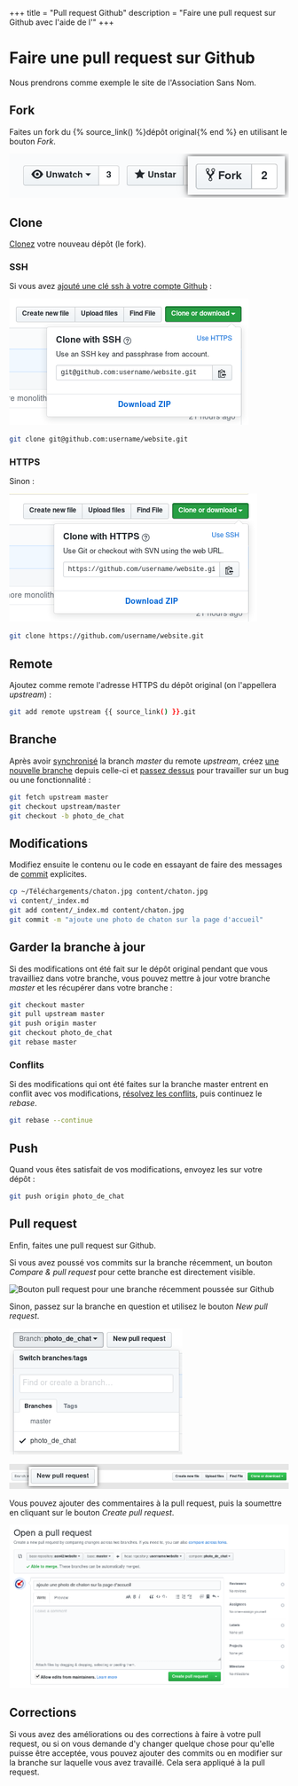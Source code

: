 +++
title = "Pull request Github"
description = "Faire une pull request sur Github avec l'aide de l'"
+++

# Faire une pull request sur Github

Nous prendrons comme exemple le site de l'Association Sans Nom.

## Fork

Faites un fork du {% source_link() %}dépôt original{% end %} en utilisant le
bouton _Fork_.

![Bouton fork sur Github](fork_button.png)

## Clone

[Clonez](https://www.git-scm.com/docs/git-clone) votre nouveau dépôt (le fork).

### SSH
Si vous avez [ajouté une clé ssh à votre compte
Github](https://help.github.com/en/articles/adding-a-new-ssh-key-to-your-github-account) :

![Copier le lien ssh vers le dépôt Github](clone_ssh.png)

``` sh
git clone git@github.com:username/website.git
```

### HTTPS

Sinon :

![Copier le lien https vers le dépôt Github](clone_https.png)

``` sh
git clone https://github.com/username/website.git
```

## Remote

Ajoutez comme remote l'adresse HTTPS du dépôt original (on l'appellera
_upstream_) :

``` sh
git add remote upstream {{ source_link() }}.git
```

## Branche

Après avoir [synchronisé](https://git-scm.com/docs/git-fetch) la branch
_master_ du remote _upstream_, créez [une nouvelle
branche](https://git-scm.com/docs/git-branch) depuis celle-ci et [passez
dessus](https://git-scm.com/docs/git-checkout) pour travailler sur un bug ou
une fonctionnalité :

``` sh
git fetch upstream master
git checkout upstream/master
git checkout -b photo_de_chat
```

## Modifications

Modifiez ensuite le contenu ou le code en essayant de faire des messages de
[commit](https://git-scm.com/docs/git-commit) explicites.

``` sh
cp ~/Téléchargements/chaton.jpg content/chaton.jpg
vi content/_index.md
git add content/_index.md content/chaton.jpg
git commit -m "ajoute une photo de chaton sur la page d'accueil"
```

## Garder la branche à jour

Si des modifications ont été fait sur le dépôt original pendant que vous
travailliez dans votre branche, vous pouvez mettre à jour votre branche
_master_ et les récupérer dans votre branche :

``` sh
git checkout master
git pull upstream master
git push origin master
git checkout photo_de_chat
git rebase master
```

### Conflits

Si des modifications qui ont été faites sur la branche master entrent en
conflit avec vos modifications, [résolvez les
conflits](https://help.github.com/en/articles/resolving-a-merge-conflict-using-the-command-line),
puis continuez le _rebase_.

``` sh
git rebase --continue
```

## Push

Quand vous êtes satisfait de vos modifications, envoyez les sur votre dépôt :


``` sh
git push origin photo_de_chat
```

## Pull request

Enfin, faites une pull request sur Github.

Si vous avez poussé vos commits sur la branche récemment, un bouton _Compare &
pull request_ pour cette branche est directement visible.

![Bouton pull request pour une branche récemment poussée sur
Github](recent_change.png)

Sinon, passez sur la branche en question et utilisez le bouton _New pull
request_.

![Voir la branche photo_de_chat sur Github](branch_photo_de_chat.png)

![Bouton pull request sur Github](pull_request_button.png)

Vous pouvez ajouter des commentaires à la pull request, puis la soumettre en
cliquant sur le bouton _Create pull request_.

![Formulaire de pull request sur Github](pull_request.png)

## Corrections

Si vous avez des améliorations ou des corrections à faire à votre pull request,
ou si on vous demande d'y changer quelque chose pour qu'elle puisse être
acceptée, vous pouvez ajouter des commits ou en modifier sur la branche sur
laquelle vous avez travaillé. Cela sera appliqué à la pull request.
